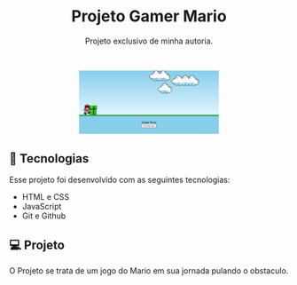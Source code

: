 <h1 align="center"> Projeto Gamer Mario </h1>

<p align="center">
Projeto exclusivo de minha autoria.
</p>

<br>

<p align="center">
  <img alt="Página inicial" src="./images/readme.png" width="50%">
</p>

## 🚀 Tecnologias

Esse projeto foi desenvolvido com as seguintes tecnologias:

- HTML e CSS
- JavaScript
- Git e Github

## 💻 Projeto

O Projeto se trata de um jogo do Mario em sua jornada pulando o obstaculo. 